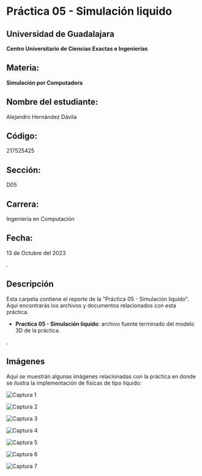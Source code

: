 # Práctica 05 - Simulación liquido 

## Universidad de Guadalajara 
**Centro Universitario de Ciencias Exactas e Ingenierías**

## Materia:
**Simulación por Computadora**

## Nombre del estudiante:
   Alejandro Hernández Dávila

## Código:
   217525425

## Sección:
   D05

## Carrera: 
   Ingeniería en Computación

## Fecha: 
   13 de Octubre del 2023

.
  
## Descripción
Esta carpeta contiene el reporte de la "Práctica 05 - Simulación liquido". Aquí encontrarás los archivos y documentos relacionados con esta práctica.

- **Practica 05 - Simulación liquido**: archivo fuente terminado del modelo 3D de la práctica.

.

## **Imágenes**

Aquí se muestrán algunas imágenes relacionadas con la práctica en donde se ilustra la implementación de físicas de tipo líquido:

![Captura 1](https://github.com/AlexHD220/Simulacion_por_Computadora_-_Alejandro_Hernandez/assets/142282445/7bd29c83-4686-4fed-a43d-d6bf4c684052)

![Captura 2](https://github.com/AlexHD220/Simulacion_por_Computadora_-_Alejandro_Hernandez/assets/142282445/8102a7bc-b59d-4dc7-b6c5-329a74f89fae)


![Captura 3](https://github.com/AlexHD220/Simulacion_por_Computadora_-_Alejandro_Hernandez/assets/142282445/6839b042-c336-4f7e-910a-26904a4ff4e5)

![Captura 4](https://github.com/AlexHD220/Simulacion_por_Computadora_-_Alejandro_Hernandez/assets/142282445/c9a8131f-4b76-4bb1-9786-52a420b09063)


![Captura 5](https://github.com/AlexHD220/Simulacion_por_Computadora_-_Alejandro_Hernandez/assets/142282445/980d9f25-49d3-4c1a-b43f-b20e679c953c)

![Captura 6](https://github.com/AlexHD220/Simulacion_por_Computadora_-_Alejandro_Hernandez/assets/142282445/d7ca78f5-5b81-4453-9f5b-5c1921673a8e)

![Captura 7](https://github.com/AlexHD220/Simulacion_por_Computadora_-_Alejandro_Hernandez/assets/142282445/695b2bec-634a-4dce-b2d0-fc44835dbeee)

